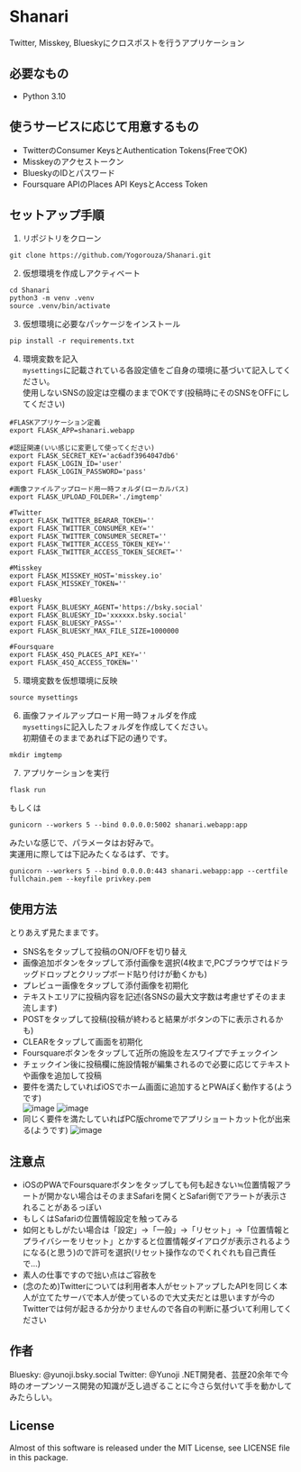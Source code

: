 # Shanari

Twitter, Misskey, Blueskyにクロスポストを行うアプリケーション

## 必要なもの

- Python 3.10

## 使うサービスに応じて用意するもの

- TwitterのConsumer KeysとAuthentication Tokens(FreeでOK)
- Misskeyのアクセストークン
- BlueskyのIDとパスワード
- Foursquare APIのPlaces API KeysとAccess Token

## セットアップ手順

1. リポジトリをクローン
```
git clone https://github.com/Yogorouza/Shanari.git
```

2. 仮想環境を作成しアクティベート
```
cd Shanari
python3 -m venv .venv
source .venv/bin/activate
```

3. 仮想環境に必要なパッケージをインストール
```
pip install -r requirements.txt
```

4. 環境変数を記入  
`mysettings`に記載されている各設定値をご自身の環境に基づいて記入してください。  
使用しないSNSの設定は空欄のままでOKです(投稿時にそのSNSをOFFにしてください)
```
#FLASKアプリケーション定義
export FLASK_APP=shanari.webapp

#認証関連(いい感じに変更して使ってください)
export FLASK_SECRET_KEY='ac6adf3964047db6'
export FLASK_LOGIN_ID='user'
export FLASK_LOGIN_PASSWORD='pass'

#画像ファイルアップロード用一時フォルダ(ローカルパス)
export FLASK_UPLOAD_FOLDER='./imgtemp'

#Twitter
export FLASK_TWITTER_BEARAR_TOKEN=''
export FLASK_TWITTER_CONSUMER_KEY=''
export FLASK_TWITTER_CONSUMER_SECRET=''
export FLASK_TWITTER_ACCESS_TOKEN_KEY=''
export FLASK_TWITTER_ACCESS_TOKEN_SECRET=''

#Misskey
export FLASK_MISSKEY_HOST='misskey.io'
export FLASK_MISSKEY_TOKEN=''

#Bluesky
export FLASK_BLUESKY_AGENT='https://bsky.social'
export FLASK_BLUESKY_ID='xxxxxx.bsky.social'
export FLASK_BLUESKY_PASS=''
export FLASK_BLUESKY_MAX_FILE_SIZE=1000000

#Foursquare
export FLASK_4SQ_PLACES_API_KEY=''
export FLASK_4SQ_ACCESS_TOKEN=''
```

5. 環境変数を仮想環境に反映
```
source mysettings
```

6. 画像ファイルアップロード用一時フォルダを作成  
`mysettings`に記入したフォルダを作成してください。  
初期値そのままであれば下記の通りです。  
```
mkdir imgtemp
```

7. アプリケーションを実行
```
flask run
```
もしくは  
```
gunicorn --workers 5 --bind 0.0.0.0:5002 shanari.webapp:app
```
みたいな感じで、パラメータはお好みで。  
実運用に際しては下記みたくなるはず、です。  
```
gunicorn --workers 5 --bind 0.0.0.0:443 shanari.webapp:app --certfile fullchain.pem --keyfile privkey.pem
```

## 使用方法
とりあえず見たままです。  
- SNS名をタップして投稿のON/OFFを切り替え  
- 画像追加ボタンをタップして添付画像を選択(4枚まで,PCブラウザではドラッグドロップとクリップボード貼り付けが動くかも)  
- プレビュー画像をタップして添付画像を初期化  
- テキストエリアに投稿内容を記述(各SNSの最大文字数は考慮せずそのまま流します)  
- POSTをタップして投稿(投稿が終わると結果がボタンの下に表示されるかも)  
- CLEARをタップして画面を初期化  
- Foursquareボタンをタップして近所の施設を左スワイプでチェックイン
- チェックイン後に投稿欄に施設情報が編集されるので必要に応じてテキストや画像を追加して投稿
- 要件を満たしていればiOSでホーム画面に追加するとPWAぽく動作する(ようです)  
![image](https://github.com/Yogorouza/Shanari/assets/31218595/b1c28dd8-e2b6-48d2-8cc9-326d2c4d57fd)
![image](https://github.com/Yogorouza/Shanari/assets/31218595/fb2d8a52-a0d7-4361-b137-c9d602a98500)
- 同じく要件を満たしていればPC版chromeでアプリショートカット化が出来る(ようです)
![image](https://github.com/Yogorouza/Shanari/assets/31218595/b4154764-662d-48d6-aba7-703342226611)

## 注意点
- iOSのPWAでFoursquareボタンをタップしても何も起きない≒位置情報アラートが開かない場合はそのままSafariを開くとSafari側でアラートが表示されることがあるっぽい
- もしくはSafariの位置情報設定を触ってみる
- 如何ともしがたい場合は「設定」->「一般」->「リセット」->「位置情報とプライバシーをリセット」とかすると位置情報ダイアログが表示されるようになる(と思う)ので許可を選択(リセット操作なのでくれぐれも自己責任で…)
- 素人の仕事ですので拙い点はご容赦を
- (念のため)Twitterについては利用者本人がセットアップしたAPIを同じく本人が立てたサーバで本人が使っているので大丈夫だとは思いますが今のTwitterでは何が起きるか分かりませんので各自の判断に基づいて利用してください

## 作者
Bluesky: @yunoji.bsky.social
Twitter: @Yunoji
.NET開発者、芸歴20余年で今時のオープンソース開発の知識が乏し過ぎることに今さら気付いて手を動かしてみたらしい。  

## License
Almost of this software is released under the MIT License, see LICENSE file in this package.  
